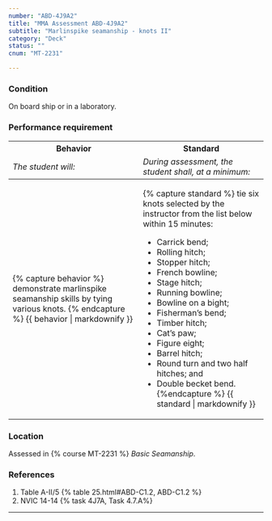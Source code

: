 ```yaml
---
number: "ABD-4J9A2"
title: "MMA Assessment ABD-4J9A2"
subtitle: "Marlinspike seamanship - knots II"
category: "Deck"
status: ""
cnum: "MT-2231"

---
```

### Condition

On board ship or in a laboratory.

### Performance requirement 

<table width='100%' class='Guidelines'>
 <thead>
 <tr>
     <th class='thirty'>Behavior</th>
     <th class='seventy'>Standard</th>
 </tr>
 <tr>
     <td><em>The student will:</em></td>
     <td><em>During assessment, the student shall, at a minimum:</em></td>
 </tr>
 </thead>
 <tbody>
 

<tr><td>

{% capture behavior %}
demonstrate marlinspike seamanship skills by tying various knots.
{% endcapture %}
{{ behavior | markdownify }}

</td><td>

{% capture standard %}
tie six knots selected by the instructor from the list below within 15 minutes:

*  Carrick bend;  
*  Rolling hitch;  
*  Stopper hitch;  
*  French bowline;  
*  Stage hitch;  
*  Running bowline;  
*  Bowline on a bight;  
*  Fisherman’s bend;  
*  Timber hitch;  
*  Cat’s paw;  
*  Figure eight;  
*  Barrel hitch;  
*  Round turn and two half hitches; and  
*  Double becket bend.
{%endcapture %}
{{ standard | markdownify }}

</td></tr>



 </tbody>
 </table>

### Location

Assessed in  {% course  MT-2231 %}  *Basic Seamanship*.

### References

1.  Table A-II/5 {% table 25.html#ABD-C1.2, ABD-C1.2 %}
1.  NVIC 14-14 {% task 4J7A, Task 4.7.A%}

***


